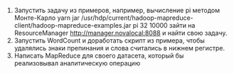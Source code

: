1. Запустить задачу из примеров, например, вычисление pi методом Монте-Карло
yarn jar /usr/hdp/current/hadoop-mapreduce-client/hadoop-mapreduce-examples.jar pi 32 10000
зайти на ResourceManager http://manager.novalocal:8088 и найти свою задачу.
2. Запустить WordCount и доработать скрипт из примера, чтобы удалялись знаки препинания и слова считались в нижнем регистре.
3.   Написать MapReduce для своего датасета, который бы реализовывал аналитическую операцию

